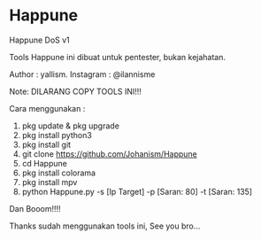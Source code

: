 # Happune
Happune DoS v1

Tools Happune ini dibuat untuk pentester, bukan kejahatan.

Author : yallism.
Instagram : @ilannisme

Note: DILARANG COPY TOOLS INI!!!


Cara menggunakan :

1. pkg update & pkg upgrade
2. pkg install python3
3. pkg install git
4. git clone https://github.com/Johanism/Happune
5. cd Happune
6. pkg install colorama
7. pkg install mpv
8. python Happune.py -s [Ip Target] -p [Saran: 80] -t [Saran: 135]

Dan Booom!!!!


Thanks sudah menggunakan tools ini, See you bro...
